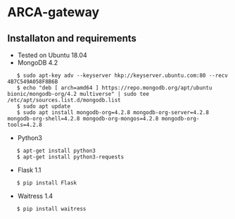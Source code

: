 # ARCA-gateway
## Installaton and requirements
+ Tested on Ubuntu 18.04
+ MongoDB 4.2
```
   $ sudo apt-key adv --keyserver hkp://keyserver.ubuntu.com:80 --recv 4B7C549A058F8B6B
   $ echo "deb [ arch=amd64 ] https://repo.mongodb.org/apt/ubuntu bionic/mongodb-org/4.2 multiverse" | sudo tee /etc/apt/sources.list.d/mongodb.list
   $ sudo apt update
   $ sudo apt install mongodb-org=4.2.8 mongodb-org-server=4.2.8 mongodb-org-shell=4.2.8 mongodb-org-mongos=4.2.8 mongodb-org-tools=4.2.8
```
+ Python3
```
   $ apt-get install python3 
   $ apt-get install python3-requests
 ```
+ Flask 1.1
```
   $ pip install Flask
```
+ Waitress 1.4
```
   $ pip install waitress
```
